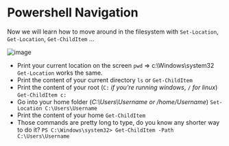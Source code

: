 # Powershell Navigation

Now we will learn how to move around in the filesystem with `Set-Location`, `Get-Location`, `Get-ChildItem` ...

![image](https://github.com/gustavoalito/BeCode/assets/133368766/00001014-4f5d-47f8-aec1-6a903273f35e)

- Print your current location on the screen
`pwd` => c:\Windows\system32
`Get-Location` works the same.
- Print the content of your current directory
  `ls` or `Get-ChildItem`
- Print the content of your root (`C:` _if you're running windows_, `/` _for linux_)
  `Get-ChildItem c:`
- Go into your home folder (_C:\Users\Username or /home/Username_)
  `Set-Location C:\Users\Username`
- Print the content of your home
  `Get-ChildItem`
- Those commands are pretty long to type, do you know any shorter way to do it?
  `PS C:\Windows\system32> Get-ChildItem -Path C:\Users\Username`
